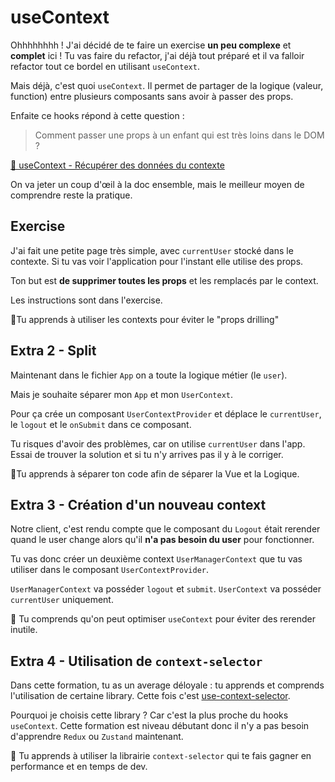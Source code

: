 # useContext

Ohhhhhhhh ! J'ai décidé de te faire un exercise **un peu complexe** et **complet** ici !
Tu vas faire du refactor, j'ai déjà tout préparé et il va falloir refactor tout ce bordel
en utilisant `useContext`.

Mais déjà, c'est quoi `useContext`. Il permet de partager de la logique (valeur, function)
entre plusieurs composants sans avoir à passer des props.

Enfaite ce hooks répond à cette question :

> Comment passer une props à un enfant qui est très loins dans le DOM ?

[📖 useContext - Récupérer des données du contexte](https://beta.reactjs.org/apis/usecontext#passing-data-deeply-into-the-tree)

On va jeter un coup d'œil à la doc ensemble, mais le meilleur moyen de comprendre reste la pratique.

## Exercise

J'ai fait une petite page très simple, avec `currentUser` stocké dans le contexte. Si tu vas voir
l'application pour l'instant elle utilise des props.

Ton but est **de supprimer toutes les props** et les remplacés par le context.

Les instructions sont dans l'exercise.

💌Tu apprends à utiliser les contexts pour éviter le "props drilling"

## Extra 2 - Split

Maintenant dans le fichier `App` on a toute la logique métier (le `user`).

Mais je souhaite séparer mon `App` et mon `UserContext`.

Pour ça crée un composant `UserContextProvider` et déplace le `currentUser`, le `logout` et
le `onSubmit` dans ce composant.

Tu risques d'avoir des problèmes, car on utilise `currentUser` dans l'app.
Essai de trouver la solution et si tu n'y arrives pas il y à le corriger.

💌Tu apprends à séparer ton code afin de séparer la Vue et la Logique.

## Extra 3 - Création d'un nouveau context

Notre client, c'est rendu compte que le composant du `Logout` était rerender
quand le user change alors qu'il **n'a pas besoin du user** pour fonctionner.

Tu vas donc créer un deuxième context `UserManagerContext` que tu vas utiliser
dans le composant `UserContextProvider`.

`UserManagerContext` va posséder `logout` et `submit`.
`UserContext` va posséder `currentUser` uniquement.

💌 Tu comprends qu'on peut optimiser `useContext` pour éviter des rerender inutile.

## Extra 4 - Utilisation de `context-selector`

Dans cette formation, tu as un average déloyale : tu apprends et
comprends l'utilisation de certaine library. Cette fois c'est [use-context-selector](https://www.npmjs.com/package/use-context-selector).

Pourquoi je choisis cette library ? Car c'est la plus proche du hooks
`useContext`. Cette formation est niveau débutant donc il n'y a pas besoin
d'apprendre `Redux` ou `Zustand` maintenant.

💌 Tu apprends à utiliser la librairie `context-selector` qui te fais gagner
en performance et en temps de dev.
